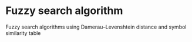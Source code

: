 # Fuzzy search algorithm
Fuzzy search algorithms using Damerau–Levenshtein distance and symbol similarity table
